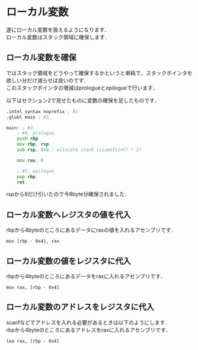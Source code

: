 # ローカル変数
遂にローカル変数を扱えるようになります．  
ローカル変数はスタック領域に確保します．  
  
## ローカル変数を確保  
ではスタック領域をどうやって確保するかというと単純で，スタックポインタを欲しい分だけ減らせば良いのです．  
このスタックポインタの増減はprologueとepilogueで行います．  

以下はセクション2で見せたものに変数の確保を足したものです．
```asm
.intel_syntax noprefix ; #1
.globl main ; #2

main: ; #3
    ; #4: prologue
    push rbp
    mov rbp, rsp
    sub rsp, 0x8 ; allocate stack (sizeof(int) * 2)

    mov rax, 0

    ; #5: epilogue
    pop rbp
    ret
```

rspから8だけ引いたので今8byte分確保されました．

## ローカル変数へレジスタの値を代入
rbpから4byteのところにあるデータにraxの値を入れるアセンブリです．
```
mov [rbp - 0x4], rax 
```


## ローカル変数の値をレジスタに代入
rbpから4byteのところにあるデータをraxに入れるアセンブリです．
```
mov rax, [rbp - 0x4] 
```

## ローカル変数のアドレスをレジスタに代入
scanfなどでアドレスを入れる必要があるときは以下のようにします．  
rbpから4byteのところにあるアドレスをraxに入れるアセンブリです．  
```
lea rax, [rbp - 0x4] 
```

